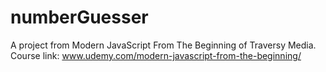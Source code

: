 # numberGuesser
A project from Modern JavaScript From The Beginning of Traversy Media. Course link: www.udemy.com/modern-javascript-from-the-beginning/
